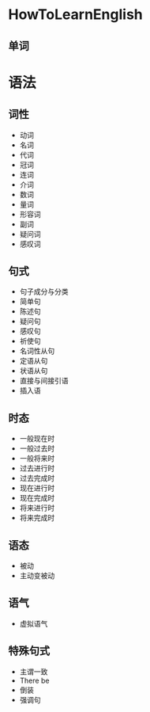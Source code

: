 # HowToLearnEnglish

## 单词



# 语法

## 词性

- 动词
- 名词
- 代词
- 冠词
- 连词
- 介词
- 数词
- 量词
- 形容词
- 副词
- 疑问词
- 感叹词

## 句式

- 句子成分与分类
- 简单句
- 陈述句
- 疑问句
- 感叹句
- 祈使句
- 名词性从句
- 定语从句
- 状语从句
- 直接与间接引语
- 插入语

## 时态

- 一般现在时
- 一般过去时
- 一般将来时
- 过去进行时
- 过去完成时
- 现在进行时
- 现在完成时
- 将来进行时
- 将来完成时

## 语态

- 被动
- 主动变被动

## 语气

- 虚拟语气

## 特殊句式

- 主谓一致
- There be
- 倒装
- 强调句

